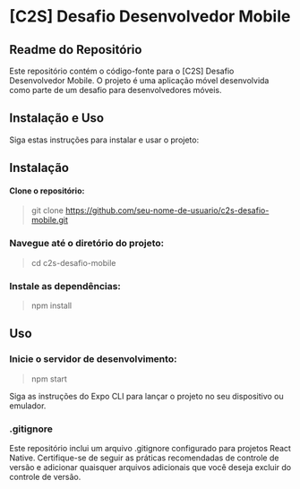 # [C2S] Desafio Desenvolvedor Mobile

## Readme do Repositório

Este repositório contém o código-fonte para o [C2S] Desafio Desenvolvedor Mobile. O projeto é uma aplicação móvel desenvolvida como parte de um desafio para desenvolvedores móveis.

## Instalação e Uso
Siga estas instruções para instalar e usar o projeto:

## Instalação

#### Clone o repositório:
> git clone https://github.com/seu-nome-de-usuario/c2s-desafio-mobile.git

### Navegue até o diretório do projeto:

> cd c2s-desafio-mobile

### Instale as dependências:
> npm install

## Uso

### Inicie o servidor de desenvolvimento:

> npm start

Siga as instruções do Expo CLI para lançar o projeto no seu dispositivo ou emulador.

### .gitignore

 Este repositório inclui um arquivo .gitignore configurado para projetos React Native. Certifique-se
 de seguir as práticas recomendadas de controle de versão e adicionar quaisquer 
 arquivos adicionais que você deseja excluir do controle de versão.
